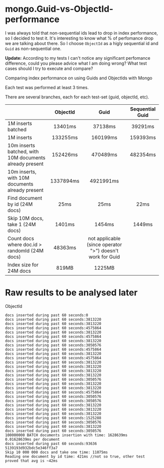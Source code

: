 mongo.Guid-vs-ObjectId-performance
==================================
I was always told that non-sequential ids lead to drop in index performance, so I decided to test it. 
It's interesting to know what % of perfomance drop we are talking about there. So I choose `ObjectId` as a higly sequential id and `Guid` as non-sequential one. 

<b>Update:</b> According to my tests I can't notice any significant perfomance difference, could you please advice what I am doing wrong? What test cases should I try to execute and compare?

Comparing index performance on using Guids and ObjectIds with Mongo

Each test was performed at least 3 times.

There are several branches, each for each test-set (guid, objectId, etc).


|                                                         | ObjectId      | Guid            | Sequential Guid|
| --------------------------------------------------------|:-------------:|:----------------:|:---:|
| 1M inserts batched                                      | 13401ms       |   37138ms       |39291ms|
| 1M inserts                                              | 133255ms      |   160199ms      |159393ms|
| 10m inserts batched, with 10M documents already present | 152426ms      |    470489ms     |482354ms|
| 10m inserts, with 10M documents already present         | 1337894ms     |    4921991ms    ||
| Find document by id (24M docs)                          | 25ms          |     25ms        |22ms|
| Skip 10M docs, take 1 (24M docs)                        | 1401ms        |     1454ms      |1449ms|
| Count docs where doc.id > randomId  (24M docs)          | 48363ms       |not applicable (since operator ">") doesn't work for Guid||
|Index size for 24M docs                                  | 819MB         |       1225MB    ||




Raw results to be analysed later
================================
ObjectId
```
docs inserted during past 60 seconds:0
docs inserted during past 60 seconds:3813220
docs inserted during past 60 seconds:3813220
docs inserted during past 60 seconds:4575864
docs inserted during past 60 seconds:3813220
docs inserted during past 60 seconds:4575864
docs inserted during past 60 seconds:3813220
docs inserted during past 60 seconds:3050576
docs inserted during past 60 seconds:4575864
docs inserted during past 60 seconds:3813220
docs inserted during past 60 seconds:4575864
docs inserted during past 60 seconds:3813220
docs inserted during past 60 seconds:3813220
docs inserted during past 60 seconds:3813220
docs inserted during past 60 seconds:3813220
docs inserted during past 60 seconds:3050576
docs inserted during past 60 seconds:3813220
docs inserted during past 60 seconds:3813220
docs inserted during past 60 seconds:4575864
docs inserted during past 60 seconds:3050576
docs inserted during past 60 seconds:3050576
docs inserted during past 60 seconds:3813220
docs inserted during past 60 seconds:3813220
docs inserted during past 60 seconds:3813220
docs inserted during past 60 seconds:1525288
docs inserted during past 60 seconds:3050576
docs inserted during past 60 seconds:3813220
docs inserted during past 60 seconds:3050576
100000000 BATCH documents insertion with time: 1628639ms
0.01628639ms per document
docs inserted during past 60 seconds:93636
5139193d932bdc5e346ff3a7
Skip 10 000 000 docs and take one time: 11075ms
Reading one document by id time: 421ms //not so true, other test proved that avg is ~42ms
```
